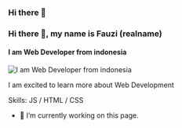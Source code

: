 ### Hi there 👋

### Hi there 👋, my name is Fauzi (realname)
#### I am Web Developer from indonesia
![I am Web Developer from indonesia](https://github.com/arzivre/JESHO)

I am excited to learn more about Web Development

Skills:  JS / HTML / CSS

- 🔭 I’m currently working on this page. 






<!--
**raivier/raivier** is a ✨ _special_ ✨ repository because its `README.md` (this file) appears on your GitHub profile.

Here are some ideas to get you started:

- 🔭 I’m currently working on ...
- 🌱 I’m currently learning ...
- 👯 I’m looking to collaborate on ...
- 🤔 I’m looking for help with ...
- 💬 Ask me about ...
- 📫 How to reach me: ...
- 😄 Pronouns: ...
- ⚡ Fun fact: ...
-->
